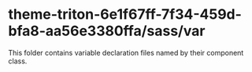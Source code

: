 # theme-triton-6e1f67ff-7f34-459d-bfa8-aa56e3380ffa/sass/var

This folder contains variable declaration files named by their component class.
